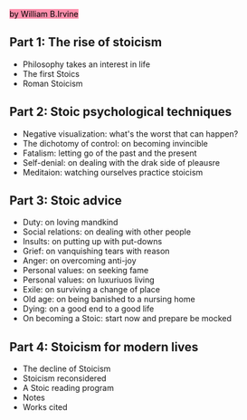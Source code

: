 <mark style="background: #FF5582A6;">by William B.Irvine</mark>
## Part 1: The rise of stoicism
- Philosophy takes an interest in life
- The first Stoics
- Roman Stoicism
## Part 2: Stoic psychological techniques
- Negative visualization: what's the worst that can happen?
- The dichotomy of control: on becoming invincible
- Fatalism: letting go of the past and the present
- Self-denial: on dealing with the drak side of pleausre
- Meditaion: watching ourselves practice stoicism
## Part 3: Stoic advice
- Duty: on loving mandkind
- Social relations: on dealing with other people
- Insults: on putting up with put-downs
- Grief: on vanquishing tears with reason
- Anger: on overcoming anti-joy
- Personal values: on seeking fame
- Personal values: on luxuriuos living
- Exile: on surviving a change of place
- Old age: on being banished to a nursing home
- Dying: on a good end to a good life
- On becoming a Stoic: start now and prepare be mocked
## Part 4: Stoicism for modern lives
- The decline of Stoicism
- Stoicism reconsidered
- A Stoic reading program
- Notes
- Works cited
